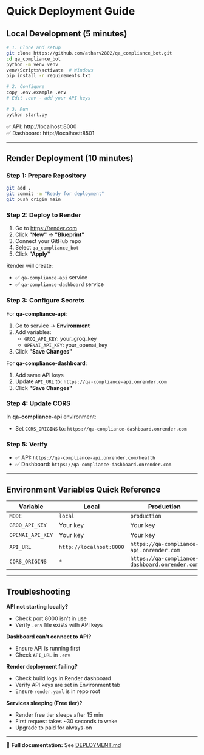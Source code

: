 # Quick Deployment Guide

## Local Development (5 minutes)

```bash
# 1. Clone and setup
git clone https://github.com/atharv2802/qa_compliance_bot.git
cd qa_compliance_bot
python -m venv venv
venv\Scripts\activate  # Windows
pip install -r requirements.txt

# 2. Configure
copy .env.example .env
# Edit .env - add your API keys

# 3. Run
python start.py
```

✅ API: http://localhost:8000  
✅ Dashboard: http://localhost:8501

---

## Render Deployment (10 minutes)

### Step 1: Prepare Repository
```bash
git add .
git commit -m "Ready for deployment"
git push origin main
```

### Step 2: Deploy to Render
1. Go to https://render.com
2. Click **"New"** → **"Blueprint"**
3. Connect your GitHub repo
4. Select `qa_compliance_bot`
5. Click **"Apply"**

Render will create:
- ✅ `qa-compliance-api` service
- ✅ `qa-compliance-dashboard` service

### Step 3: Configure Secrets
For **qa-compliance-api**:
1. Go to service → **Environment**
2. Add variables:
   - `GROQ_API_KEY`: your_groq_key
   - `OPENAI_API_KEY`: your_openai_key
3. Click **"Save Changes"**

For **qa-compliance-dashboard**:
1. Add same API keys
2. Update `API_URL` to: `https://qa-compliance-api.onrender.com`
3. Click **"Save Changes"**

### Step 4: Update CORS
In **qa-compliance-api** environment:
- Set `CORS_ORIGINS` to: `https://qa-compliance-dashboard.onrender.com`

### Step 5: Verify
- ✅ API: `https://qa-compliance-api.onrender.com/health`
- ✅ Dashboard: `https://qa-compliance-dashboard.onrender.com`

---

## Environment Variables Quick Reference

| Variable | Local | Production |
|----------|-------|------------|
| `MODE` | `local` | `production` |
| `GROQ_API_KEY` | Your key | Your key |
| `OPENAI_API_KEY` | Your key | Your key |
| `API_URL` | `http://localhost:8000` | `https://qa-compliance-api.onrender.com` |
| `CORS_ORIGINS` | `*` | `https://qa-compliance-dashboard.onrender.com` |

---

## Troubleshooting

**API not starting locally?**
- Check port 8000 isn't in use
- Verify `.env` file exists with API keys

**Dashboard can't connect to API?**
- Ensure API is running first
- Check `API_URL` in `.env`

**Render deployment failing?**
- Check build logs in Render dashboard
- Verify API keys are set in Environment tab
- Ensure `render.yaml` is in repo root

**Services sleeping (Free tier)?**
- Render free tier sleeps after 15 min
- First request takes ~30 seconds to wake
- Upgrade to paid for always-on

---

📖 **Full documentation:** See [DEPLOYMENT.md](DEPLOYMENT.md)
